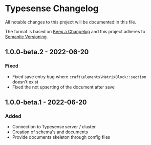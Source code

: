 # Typesense Changelog

All notable changes to this project will be documented in this file.

The format is based on [Keep a Changelog](http://keepachangelog.com/) and this project adheres to [Semantic Versioning](http://semver.org/).

## 1.0.0-beta.2 - 2022-06-20
### Fixed
- Fixed save entry bug where `craft\elements\MatrixBlock::section` doesn't exist
- Fixed the not upserting of the document after save

## 1.0.0-beta.1 - 2022-06-20
### Added
- Connection to Typesense server / cluster
- Creation of schema's and documents
- Provide documents skeleton through config files
